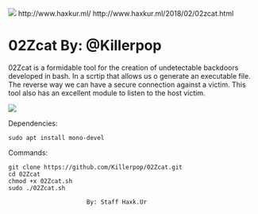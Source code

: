 <img src="https://1.bp.blogspot.com/-EkUHTqUCQ3Y/XdI1qZjrR1I/AAAAAAAABc8/aDjXNBNCMRAvLGu-dpW8XepYyy_-YRVvACK4BGAYYCw/s792/cubo-logo-new-no-back-1024x905.png" />
http://www.haxkur.ml/   http://www.haxkur.ml/2018/02/02zcat.html

# 02Zcat By: @Killerpop


02Zcat is a formidable tool for the creation of undetectable 
backdoors developed in bash. In a scrtip that allows us 
o generate an executable file. 
The reverse way we can have a secure connection against a victim.
This tool also has an excellent module to listen to the host victim.


<img src="https://4.bp.blogspot.com/-UKSgqYFFEMM/WoW37M65KII/AAAAAAAAAqE/WTCmc4AXD9wPX0yReXxzQptXmdXicuaLQCLcBGAs/s1600/Captura%2Bde%2Bpantalla%2B2018-02-15%2B13%253A39%253A43.png" />



Dependencies:

	sudo apt install mono-devel

Commands:

	git clone https://github.com/Killerpop/02Zcat.git
	cd 02Zcat
	chmod +x 02Zcat.sh
	sudo ./02Zcat.sh

                          By: Staff Haxk.Ur
